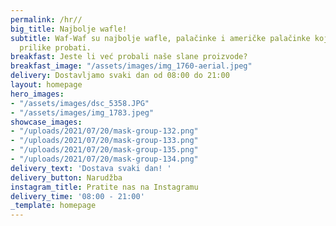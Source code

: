 ```yaml
---
permalink: /hr//
big_title: Najbolje wafle!
subtitle: Waf-Waf su najbolje wafle, palačinke i američke palačinke koje ste imali
  prilike probati.
breakfast: Jeste li već probali naše slane proizvode?
breakfast_image: "/assets/images/img_1760-aerial.jpeg"
delivery: Dostavljamo svaki dan od 08:00 do 21:00
layout: homepage
hero_images:
- "/assets/images/dsc_5358.JPG"
- "/assets/images/img_1783.jpeg"
showcase_images:
- "/uploads/2021/07/20/mask-group-132.png"
- "/uploads/2021/07/20/mask-group-133.png"
- "/uploads/2021/07/20/mask-group-135.png"
- "/uploads/2021/07/20/mask-group-134.png"
delivery_text: 'Dostava svaki dan! '
delivery_button: Narudžba
instagram_title: Pratite nas na Instagramu
delivery_time: '08:00 - 21:00'
_template: homepage
---
```

